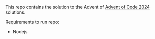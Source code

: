 This repo contains the solution to the Advent of [Advent of Code 2024](https://adventofcode.com/2024/) solutions.

Requirements to run repo:
- Nodejs
